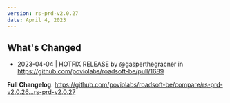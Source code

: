 ```yaml
---
version: rs-prd-v2.0.27
date: April 4, 2023
---
```


## What's Changed
* 2023-04-04 | HOTFIX RELEASE by @gasperthegracner in https://github.com/poviolabs/roadsoft-be/pull/1689


**Full Changelog**: https://github.com/poviolabs/roadsoft-be/compare/rs-prd-v2.0.26...rs-prd-v2.0.27